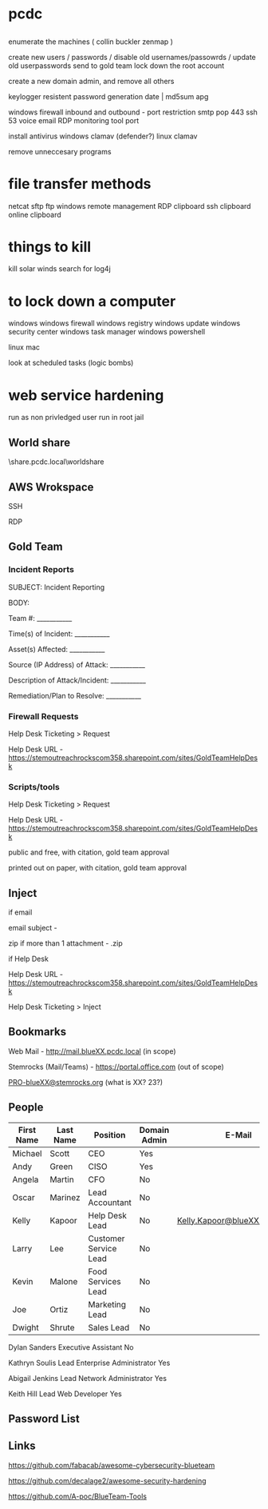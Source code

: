 # pcdc


##

enumerate the machines ( collin buckler zenmap )

create new users / passwords / disable old usernames/passowrds / update old userpasswords send to gold team
lock down the root account

create a new domain admin, and remove all others

keylogger resistent password generation
date | md5sum
apg

windows firewall inbound and outbound - port restriction
   smtp
   pop
   443
   ssh 
   53
   voice
   email
   RDP
   monitoring tool port

install antivirus
   windows clamav (defender?)
   linux clamav

remove unneccesary programs

# file transfer methods
netcat
sftp
ftp
windows remote management
RDP clipboard
ssh clipboard
online clipboard

# things to kill
kill solar winds
search for log4j


# to lock down a computer
   windows
     windows firewall
     windows registry
     windows update
     windows security center
     windows task manager
     windows powershell

   linux
   mac

look at scheduled tasks (logic bombs)

# web service hardening
run as non privledged user
run in root jail




## World share

\\share.pcdc.local\worldshare

## AWS Wrokspace
SSH

RDP

## Gold Team

### Incident Reports 

SUBJECT: Incident Reporting

BODY:

Team #: ___________

Time(s) of Incident: ___________

Asset(s) Affected: ___________

Source (IP Address) of Attack: ___________

Description of Attack/Incident: ___________

Remediation/Plan to Resolve: ___________


### Firewall Requests
Help Desk Ticketing > Request

Help Desk URL - https://stemoutreachrockscom358.sharepoint.com/sites/GoldTeamHelpDesk

### Scripts/tools
Help Desk Ticketing > Request

Help Desk URL - https://stemoutreachrockscom358.sharepoint.com/sites/GoldTeamHelpDesk

public and free, with citation, gold team approval

printed out on paper, with citation, gold team approval

## Inject

if email

   email subject - <teamNumber>_<injectNumber>_<injectTitle>
   
   zip if more than 1 attachment - <teamNumber>_<injectNumber>_<injectTitle>.zip
   

if Help Desk
   
   Help Desk URL - https://stemoutreachrockscom358.sharepoint.com/sites/GoldTeamHelpDesk
   
   Help Desk Ticketing > Inject
   


## Bookmarks

Web Mail - http://mail.blueXX.pcdc.local (in scope)
   
Stemrocks (Mail/Teams) - https://portal.office.com (out of scope)
   

PRO-blueXX@stemrocks.org (what is XX? 23?)

## People
   
| **First Name** | **Last Name** | **Position** | **Domain Admin** | **E-Mail** |
| -------------- | ------------- | ------------ | ---------------- | ----------------|
| Michael | Scott | CEO | Yes | |
| Andy    | Green | CISO | Yes | |
| Angela  | Martin | CFO | No | |
| Oscar | Marinez | Lead Accountant |  No | |
| Kelly | Kapoor | Help Desk Lead | No | Kelly.Kapoor@blueXX.pcdc.local |   
| Larry | Lee | Customer Service Lead | No | |
|Kevin | Malone | Food Services Lead | No | |
| Joe | Ortiz | Marketing Lead | No | |
| Dwight | Shrute | Sales Lead | No | |
   
Dylan Sanders Executive Assistant No
   
Kathryn Soulis Lead Enterprise Administrator Yes
   
Abigail Jenkins Lead Network Administrator Yes
   
Keith Hill Lead Web Developer Yes 
   

## Password List



## Links

https://github.com/fabacab/awesome-cybersecurity-blueteam

https://github.com/decalage2/awesome-security-hardening

https://github.com/A-poc/BlueTeam-Tools
